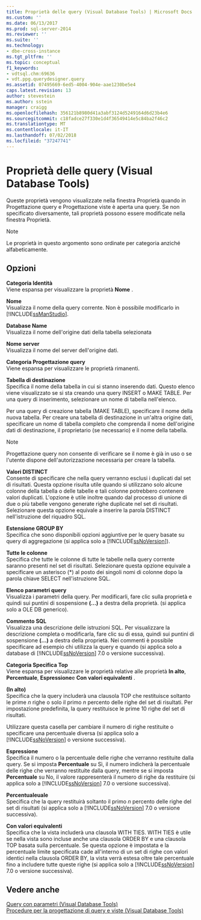 ```yaml
---
title: Proprietà delle query (Visual Database Tools) | Microsoft Docs
ms.custom: ''
ms.date: 06/13/2017
ms.prod: sql-server-2014
ms.reviewer: ''
ms.suite: ''
ms.technology:
- dbe-cross-instance
ms.tgt_pltfrm: ''
ms.topic: conceptual
f1_keywords:
- vdtsql.chm:69636
- vdt.ppg.querydesigner.query
ms.assetid: 07495669-6ed5-4004-904e-aae1230be5e4
caps.latest.revision: 13
author: stevestein
ms.author: sstein
manager: craigg
ms.openlocfilehash: 356121b8980d41a3abf3124d5249164d6d23b4e6
ms.sourcegitcommit: c18fadce27f330e1d4f36549414e5c84ba2f46c2
ms.translationtype: MT
ms.contentlocale: it-IT
ms.lasthandoff: 07/02/2018
ms.locfileid: "37247741"
---
```

# <a name="query-properties-visual-database-tools"></a>Proprietà delle query (Visual Database Tools)
  Queste proprietà vengono visualizzate nella finestra Proprietà quando in Progettazione query e Progettazione viste è aperta una query. Se non specificato diversamente, tali proprietà possono essere modificate nella finestra Proprietà.  
  
> [!NOTE]  
>  Le proprietà in questo argomento sono ordinate per categoria anziché alfabeticamente.  
  
## <a name="options"></a>Opzioni  
 **Categoria Identità**  
 Viene espansa per visualizzare la proprietà **Nome** .  
  
 **Nome**  
 Visualizza il nome della query corrente. Non è possibile modificarlo in [!INCLUDE[ssManStudio](../../includes/ssmanstudio-md.md)].  
  
 **Database Name**  
 Visualizza il nome dell'origine dati della tabella selezionata  
  
 **Nome server**  
 Visualizza il nome del server dell'origine dati.  
  
 **Categoria Progettazione query**  
 Viene espansa per visualizzare le proprietà rimanenti.  
  
 **Tabella di destinazione**  
 Specifica il nome della tabella in cui si stanno inserendo dati. Questo elenco viene visualizzato se si sta creando una query INSERT o MAKE TABLE. Per una query di inserimento, selezionare un nome di tabella nell'elenco.  
  
 Per una query di creazione tabella (MAKE TABLE), specificare il nome della nuova tabella. Per creare una tabella di destinazione in un'altra origine dati, specificare un nome di tabella completo che comprenda il nome dell'origine dati di destinazione, il proprietario (se necessario) e il nome della tabella.  
  
> [!NOTE]  
>  Progettazione query non consente di verificare se il nome è già in uso o se l'utente dispone dell'autorizzazione necessaria per creare la tabella.  
  
 **Valori DISTINCT**  
 Consente di specificare che nella query verranno esclusi i duplicati dal set di risultati. Questa opzione risulta utile quando si utilizzano solo alcune colonne della tabella o delle tabelle e tali colonne potrebbero contenere valori duplicati. L'opzione è utile inoltre quando dal processo di unione di due o più tabelle vengono generate righe duplicate nel set di risultati. Selezionare questa opzione equivale a inserire la parola DISTINCT nell'istruzione del riquadro SQL.  
  
 **Estensione GROUP BY**  
 Specifica che sono disponibili opzioni aggiuntive per le query basate su query di aggregazione (si applica solo a [!INCLUDE[ssNoVersion](../../includes/ssnoversion-md.md)]).  
  
 **Tutte le colonne**  
 Specifica che tutte le colonne di tutte le tabelle nella query corrente saranno presenti nel set di risultati. Selezionare questa opzione equivale a specificare un asterisco (*) al posto dei singoli nomi di colonne dopo la parola chiave SELECT nell'istruzione SQL.  
  
 **Elenco parametri query**  
 Visualizza i parametri della query. Per modificarli, fare clic sulla proprietà e quindi sui puntini di sospensione **(…)** a destra della proprietà. (si applica solo a OLE DB generico).  
  
 **Commento SQL**  
 Visualizza una descrizione delle istruzioni SQL. Per visualizzare la descrizione completa o modificarla, fare clic su di essa, quindi sui puntini di sospensione **(…)** a destra della proprietà. Nei commenti è possibile specificare ad esempio chi utilizza la query e quando (si applica solo a database di [!INCLUDE[ssNoVersion](../../includes/ssnoversion-md.md)] 7.0 o versione successiva).  
  
 **Categoria Specifica Top**  
 Viene espansa per visualizzare le proprietà relative alle proprietà **In alto**, **Percentuale**, **Espressione**e **Con valori equivalenti** .  
  
 **(In alto)**  
 Specifica che la query includerà una clausola TOP che restituisce soltanto le prime *n* righe o solo il primo *n* percento delle righe del set di risultati. Per impostazione predefinita, la query restituisce le prime 10 righe del set di risultati.  
  
 Utilizzare questa casella per cambiare il numero di righe restituite o specificare una percentuale diversa (si applica solo a [!INCLUDE[ssNoVersion](../../includes/ssnoversion-md.md)] o versione successiva).  
  
 **Espressione**  
 Specifica il numero o la percentuale delle righe che verranno restituite dalla query. Se si imposta **Percentuale** su Sì, il numero indicherà la percentuale delle righe che verranno restituite dalla query, mentre se si imposta **Percentuale** su No, il valore rappresenterà il numero di righe da restituire (si applica solo a [!INCLUDE[ssNoVersion](../../includes/ssnoversion-md.md)] 7.0 o versione successiva).  
  
 **Percentualeuale**  
 Specifica che la query restituirà soltanto il primo *n* percento delle righe del set di risultati (si applica solo a [!INCLUDE[ssNoVersion](../../includes/ssnoversion-md.md)] 7.0 o versione successiva).  
  
 **Con valori equivalenti**  
 Specifica che la vista includerà una clausola WITH TIES. WITH TIES è utile se nella vista sono incluse anche una clausola ORDER BY e una clausola TOP basata sulla percentuale. Se questa opzione è impostata e la percentuale limite specificata cade all'interno di un set di righe con valori identici nella clausola ORDER BY, la vista verrà estesa oltre tale percentuale fino a includere tutte queste righe (si applica solo a [!INCLUDE[ssNoVersion](../../includes/ssnoversion-md.md)] 7.0 o versione successiva).  
  
## <a name="see-also"></a>Vedere anche  
 [Query con parametri &#40;Visual Database Tools&#41;](visual-database-tools.md)   
 [Procedure per la progettazione di query e viste &#40;Visual Database Tools&#41;](design-queries-and-views-how-to-topics-visual-database-tools.md)  
  
  
